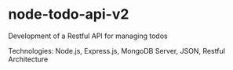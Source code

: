 # node-todo-api-v2
Development of a Restful API for managing todos

Technologies: Node.js, Express.js, MongoDB Server, JSON, Restful Architecture
